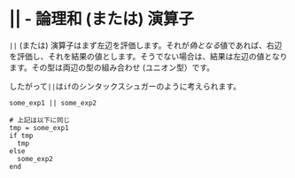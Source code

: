 # || - 論理和 (または) 演算子

`||` (または) 演算子はまず左辺を評価します。それが*偽となる*値であれば、右辺を評価し、それを結果の値とします。そうでない場合は、結果は左辺の値となります。その型は両辺の型の組み合わせ (ユニオン型）です。

したがって`||`は`if`のシンタックスシュガーのように考えられます。

```crystal
some_exp1 || some_exp2

# 上記は以下に同じ
tmp = some_exp1
if tmp
  tmp
else
  some_exp2
end
```
